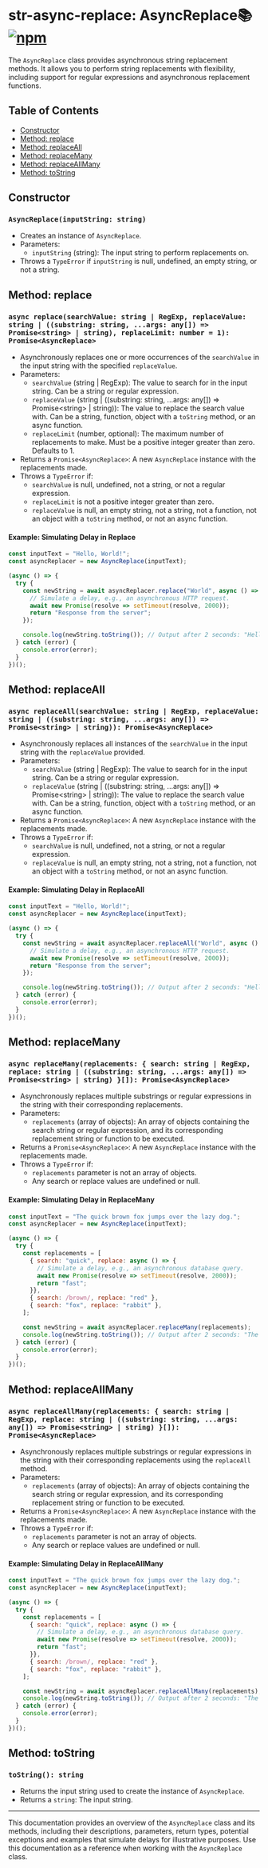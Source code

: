 [npm]: https://img.shields.io/npm/v/str-async-replace
[npm-url]: https://www.npmjs.com/package/str-async-replace

# str-async-replace: AsyncReplace📚 [![npm][npm]][npm-url]

The `AsyncReplace` class provides asynchronous string replacement methods. It allows you to perform string replacements with flexibility, including support for regular expressions and asynchronous replacement functions.

## Table of Contents

- [Constructor](#constructor)
- [Method: replace](#method-replace)
- [Method: replaceAll](#method-replaceall)
- [Method: replaceMany](#method-replacemany)
- [Method: replaceAllMany](#method-replaceallmany)
- [Method: toString](#method-tostring)

## Constructor

### `AsyncReplace(inputString: string)`

- Creates an instance of `AsyncReplace`.
- Parameters:
  - `inputString` (string): The input string to perform replacements on.
- Throws a `TypeError` if `inputString` is null, undefined, an empty string, or not a string.

## Method: replace

### `async replace(searchValue: string | RegExp, replaceValue: string | ((substring: string, ...args: any[]) => Promise<string> | string), replaceLimit: number = 1): Promise<AsyncReplace>`

- Asynchronously replaces one or more occurrences of the `searchValue` in the input string with the specified `replaceValue`.
- Parameters:
  - `searchValue` (string | RegExp): The value to search for in the input string. Can be a string or regular expression.
  - `replaceValue` (string | ((substring: string, ...args: any[]) => Promise&lt;string&gt; | string)): The value to replace the search value with. Can be a string, function, object with a `toString` method, or an async function.
  - `replaceLimit` (number, optional): The maximum number of replacements to make. Must be a positive integer greater than zero. Defaults to 1.
- Returns a `Promise<AsyncReplace>`: A new `AsyncReplace` instance with the replacements made.
- Throws a `TypeError` if:
  - `searchValue` is null, undefined, not a string, or not a regular expression.
  - `replaceLimit` is not a positive integer greater than zero.
  - `replaceValue` is null, an empty string, not a string, not a function, not an object with a `toString` method, or not an async function.

#### Example: Simulating Delay in Replace

```js
const inputText = "Hello, World!";
const asyncReplacer = new AsyncReplace(inputText);

(async () => {
  try {
    const newString = await asyncReplacer.replace("World", async () => {
      // Simulate a delay, e.g., an asynchronous HTTP request.
      await new Promise(resolve => setTimeout(resolve, 2000));
      return "Response from the server";
    });

    console.log(newString.toString()); // Output after 2 seconds: "Hello, Response from the server!"
  } catch (error) {
    console.error(error);
  }
})();
```

## Method: replaceAll

### `async replaceAll(searchValue: string | RegExp, replaceValue: string | ((substring: string, ...args: any[]) => Promise<string> | string)): Promise<AsyncReplace>`

- Asynchronously replaces all instances of the `searchValue` in the input string with the `replaceValue` provided.
- Parameters:
  - `searchValue` (string | RegExp): The value to search for in the input string. Can be a string or regular expression.
  - `replaceValue` (string | ((substring: string, ...args: any[]) => Promise&lt;string&gt; | string)): The value to replace the search value with. Can be a string, function, object with a `toString` method, or an async function.
- Returns a `Promise<AsyncReplace>`: A new `AsyncReplace` instance with the replacements made.
- Throws a `TypeError` if:
  - `searchValue` is null, undefined, not a string, or not a regular expression.
  - `replaceValue` is null, an empty string, not a string, not a function, not an object with a `toString` method, or not an async function.

#### Example: Simulating Delay in ReplaceAll

```js
const inputText = "Hello, World!";
const asyncReplacer = new AsyncReplace(inputText);

(async () => {
  try {
    const newString = await asyncReplacer.replaceAll("World", async () => {
      // Simulate a delay, e.g., an asynchronous HTTP request.
      await new Promise(resolve => setTimeout(resolve, 2000));
      return "Response from the server";
    });

    console.log(newString.toString()); // Output after 2 seconds: "Hello, Response from the server!"
  } catch (error) {
    console.error(error);
  }
})();
```

## Method: replaceMany

### `async replaceMany(replacements: { search: string | RegExp, replace: string | ((substring: string, ...args: any[]) => Promise<string> | string) }[]): Promise<AsyncReplace>`

- Asynchronously replaces multiple substrings or regular expressions in the string with their corresponding replacements.
- Parameters:
  - `replacements` (array of objects): An array of objects containing the search string or regular expression, and its corresponding replacement string or function to be executed.
- Returns a `Promise<AsyncReplace>`: A new `AsyncReplace` instance with the replacements made.
- Throws a `TypeError` if:
  - `replacements` parameter is not an array of objects.
  - Any search or replace values are undefined or null.

#### Example: Simulating Delay in ReplaceMany

```js
const inputText = "The quick brown fox jumps over the lazy dog.";
const asyncReplacer = new AsyncReplace(inputText);

(async () => {
  try {
    const replacements = [
      { search: "quick", replace: async () => {
        // Simulate a delay, e.g., an asynchronous database query.
        await new Promise(resolve => setTimeout(resolve, 2000));
        return "fast";
      }},
      { search: /brown/, replace: "red" },
      { search: "fox", replace: "rabbit" },
    ];

    const newString = await asyncReplacer.replaceMany(replacements);
    console.log(newString.toString()); // Output after 2 seconds: "The fast red rabbit jumps over the lazy dog."
  } catch (error) {
    console.error(error);
  }
})();
```

## Method: replaceAllMany

### `async replaceAllMany(replacements: { search: string | RegExp, replace: string | ((substring: string, ...args: any[]) => Promise<string> | string) }[]): Promise<AsyncReplace>`

- Asynchronously replaces multiple substrings or regular expressions in the string with their corresponding replacements using the `replaceAll` method.
- Parameters:
  - `replacements` (array of objects): An array of objects containing the search string or regular expression, and its corresponding replacement string or function to be executed.
- Returns a `Promise<AsyncReplace>`: A new `AsyncReplace` instance with the replacements made.
- Throws a `TypeError` if:
  - `replacements` parameter is not an array of objects.
  - Any search or replace values are undefined or null.

#### Example: Simulating Delay in ReplaceAllMany

```js
const inputText = "The quick brown fox jumps over the lazy dog.";
const asyncReplacer = new AsyncReplace(inputText);

(async () => {
  try {
    const replacements = [
      { search: "quick", replace: async () => {
        // Simulate a delay, e.g., an asynchronous database query.
        await new Promise(resolve => setTimeout(resolve, 2000));
        return "fast";
      }},
      { search: /brown/, replace: "red" },
      { search: "fox", replace: "rabbit" },
    ];

    const newString = await asyncReplacer.replaceAllMany(replacements);
    console.log(newString.toString()); // Output after 2 seconds: "The fast red rabbit jumps over the lazy dog."
  } catch (error) {
    console.error(error);
  }
})();
```

## Method: toString

### `toString(): string`

- Returns the input string used to create the instance of `AsyncReplace`.
- Returns a `string`: The input string.

---

This documentation provides an overview of the `AsyncReplace` class and its methods, including their descriptions, parameters, return types, potential exceptions and examples that simulate delays for illustrative purposes. Use this documentation as a reference when working with the `AsyncReplace` class.

